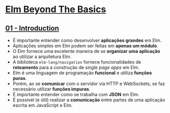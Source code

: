 # [Elm Beyond The Basics](http://courses.knowthen.com/courses/elm-beyond-the-basics)

## [01 - Introduction](http://courses.knowthen.com/courses/elm-beyond-the-basics/lectures/1463609)

* É importante entender como desenvolver **aplicações grandes** em Elm.
* Aplicações simples em Elm podem ser feitas em **apenas um módulo**.
* O Elm fornece uma excelente maneira de se **organizar uma aplicação** ao utilizar a arquitetura Elm.
* A biblioteca `elm-lang/navigation` fornece funcionalidades de **roteamento** para a construção de *single page apps* em Elm.
* Elm é uma linguagem de programação **funcional** e utiliza **funções puras**.
* Porém, ao se **comunicar** com o servidor via HTTP e WebSockets, se faz necessário utilizar **funções impuras**.
* É importante entender como se trabalha com **JSON** em Elm.
* É possível (e útil) realizar a **comunicação** entre partes de uma aplicação escrita em JavaScript e Elm.
